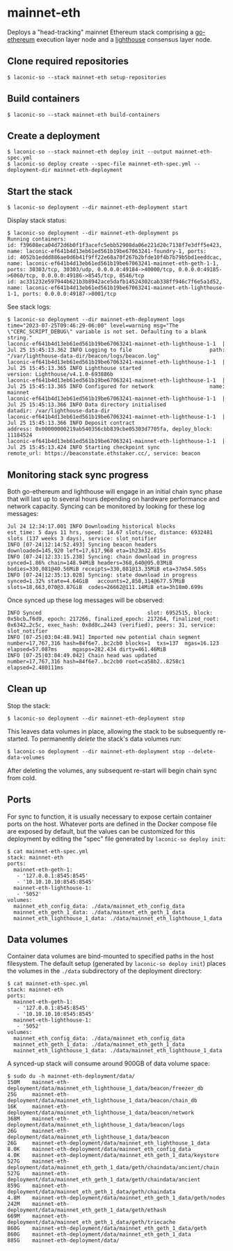 # mainnet-eth

Deploys a "head-tracking" mainnet Ethereum stack comprising a [go-ethereum](https://github.com/cerc-io/go-ethereum) execution layer node and a [lighthouse](https://github.com/sigp/lighthouse) consensus layer node.

## Clone required repositories

```
$ laconic-so --stack mainnet-eth setup-repositories
```

## Build containers

```
$ laconic-so --stack mainnet-eth build-containers
```

## Create a deployment

```
$ laconic-so --stack mainnet-eth deploy init --output mainnet-eth-spec.yml
$ laconic-so deploy create --spec-file mainnet-eth-spec.yml --deployment-dir mainnet-eth-deployment
```
## Start the stack
```
$ laconic-so deployment --dir mainnet-eth-deployment start
```
Display stack status:
```
$ laconic-so deployment --dir mainnet-eth-deployment ps
Running containers:
id: f39608eca04d72d6b0f1f3acefc5ebb52908da06e221d20c7138f7e3dff5e423, name: laconic-ef641b4d13eb61ed561b19be67063241-foundry-1, ports:
id: 4052b1eddd886ae0d6b41f9ff22e68a70f267b2bfde10f4b7b79b5bd1eeddcac, name: laconic-ef641b4d13eb61ed561b19be67063241-mainnet-eth-geth-1-1, ports: 30303/tcp, 30303/udp, 0.0.0.0:49184->40000/tcp, 0.0.0.0:49185->6060/tcp, 0.0.0.0:49186->8545/tcp, 8546/tcp
id: ac331232e597944b621b3b8942ace5dafb14524302cab338ff946c7f6e5a1d52, name: laconic-ef641b4d13eb61ed561b19be67063241-mainnet-eth-lighthouse-1-1, ports: 0.0.0.0:49187->8001/tcp
```
See stack logs:
```
$ laconic-so deployment --dir mainnet-eth-deployment logs
time="2023-07-25T09:46:29-06:00" level=warning msg="The \"CERC_SCRIPT_DEBUG\" variable is not set. Defaulting to a blank string."
laconic-ef641b4d13eb61ed561b19be67063241-mainnet-eth-lighthouse-1-1  | Jul 25 15:45:13.362 INFO Logging to file                         path: "/var/lighthouse-data-dir/beacon/logs/beacon.log"
laconic-ef641b4d13eb61ed561b19be67063241-mainnet-eth-lighthouse-1-1  | Jul 25 15:45:13.365 INFO Lighthouse started                      version: Lighthouse/v4.1.0-693886b
laconic-ef641b4d13eb61ed561b19be67063241-mainnet-eth-lighthouse-1-1  | Jul 25 15:45:13.365 INFO Configured for network                  name: mainnet
laconic-ef641b4d13eb61ed561b19be67063241-mainnet-eth-lighthouse-1-1  | Jul 25 15:45:13.366 INFO Data directory initialised              datadir: /var/lighthouse-data-dir
laconic-ef641b4d13eb61ed561b19be67063241-mainnet-eth-lighthouse-1-1  | Jul 25 15:45:13.366 INFO Deposit contract                        address: 0x00000000219ab540356cbb839cbe05303d7705fa, deploy_block: 11184524
laconic-ef641b4d13eb61ed561b19be67063241-mainnet-eth-lighthouse-1-1  | Jul 25 15:45:13.424 INFO Starting checkpoint sync                remote_url: https://beaconstate.ethstaker.cc/, service: beacon
```
## Monitoring stack sync progress
Both go-ethereum and lighthouse will engage in an initial chain sync phase that will last up to several hours depending on hardware performance and network capacity.
Syncing can be monitored by looking for these log messages:
```
Jul 24 12:34:17.001 INFO Downloading historical blocks           est_time: 5 days 11 hrs, speed: 14.67 slots/sec, distance: 6932481 slots (137 weeks 3 days), service: slot_notifier
INFO [07-24|12:14:52.493] Syncing beacon headers                   downloaded=145,920 left=17,617,968 eta=1h23m32.815s
INFO [07-24|12:33:15.238] Syncing: chain download in progress      synced=1.86% chain=148.94MiB headers=368,640@95.03MiB bodies=330,081@40.56MiB receipts=330,081@13.35MiB eta=37m54.505s
INFO [07-24|12:35:13.028] Syncing: state download in progress      synced=1.32% state=4.64GiB   accounts=2,850,314@677.57MiB slots=18,663,070@3.87GiB  codes=26662@111.14MiB eta=3h18m0.699s
```
Once synced up these log messages will be observed:
```
INFO Synced                                  slot: 6952515, block: 0x5bcb…f6d9, epoch: 217266, finalized_epoch: 217264, finalized_root: 0x6342…2c5c, exec_hash: 0x8d8c…2443 (verified), peers: 31, service: slot_notifier
INFO [07-25|03:04:48.941] Imported new potential chain segment     number=17,767,316 hash=84f6e7..bc2cb0 blocks=1  txs=137  mgas=16.123  elapsed=57.087ms     mgasps=282.434 dirty=461.46MiB
INFO [07-25|03:04:49.042] Chain head was updated                   number=17,767,316 hash=84f6e7..bc2cb0 root=ca58b2..8258c1 elapsed=2.480111ms
```
## Clean up

Stop the stack:
```
$ laconic-so deployment --dir mainnet-eth-deployment stop
```
This leaves data volumes in place, allowing the stack to be subsequently re-started.
To permanently *delete* the stack's data volumes run:
```
$ laconic-so deployment --dir mainnet-eth-deployment stop --delete-data-volumes
```
After deleting the volumes, any subsequent re-start will begin chain sync from cold.

## Ports
For sync to function, it is usually necessary to expose certain container ports on the host.  Whatever ports are defined in the Docker compose file
are exposed by default, but the values can be customized for this deployment by editing the "spec" file generated by `laconic-so deploy init`:
```
$ cat mainnet-eth-spec.yml
stack: mainnet-eth
ports:
  mainnet-eth-geth-1:
   - '127.0.0.1:8545:8545'
   - '10.10.10.10:8545:8545'
  mainnet-eth-lighthouse-1:
   - '5052'
volumes:
  mainnet_eth_config_data: ./data/mainnet_eth_config_data
  mainnet_eth_geth_1_data: ./data/mainnet_eth_geth_1_data
  mainnet_eth_lighthouse_1_data: ./data/mainnet_eth_lighthouse_1_data
```

## Data volumes
Container data volumes are bind-mounted to specified paths in the host filesystem.
The default setup (generated by `laconic-so deploy init`) places the volumes in the `./data` subdirectory of the deployment directory:
```
$ cat mainnet-eth-spec.yml
stack: mainnet-eth
ports:
  mainnet-eth-geth-1:
   - '127.0.0.1:8545:8545'
   - '10.10.10.10:8545:8545'
  mainnet-eth-lighthouse-1:
   - '5052'
volumes:
  mainnet_eth_config_data: ./data/mainnet_eth_config_data
  mainnet_eth_geth_1_data: ./data/mainnet_eth_geth_1_data
  mainnet_eth_lighthouse_1_data: ./data/mainnet_eth_lighthouse_1_data
```
A synced-up stack will consume around 900GB of data volume space:
```
$ sudo du -h mainnet-eth-deployment/data/
150M    mainnet-eth-deployment/data/mainnet_eth_lighthouse_1_data/beacon/freezer_db
25G     mainnet-eth-deployment/data/mainnet_eth_lighthouse_1_data/beacon/chain_db
16K     mainnet-eth-deployment/data/mainnet_eth_lighthouse_1_data/beacon/network
368M    mainnet-eth-deployment/data/mainnet_eth_lighthouse_1_data/beacon/logs
26G     mainnet-eth-deployment/data/mainnet_eth_lighthouse_1_data/beacon
26G     mainnet-eth-deployment/data/mainnet_eth_lighthouse_1_data
8.0K    mainnet-eth-deployment/data/mainnet_eth_config_data
4.0K    mainnet-eth-deployment/data/mainnet_eth_geth_1_data/keystore
527G    mainnet-eth-deployment/data/mainnet_eth_geth_1_data/geth/chaindata/ancient/chain
527G    mainnet-eth-deployment/data/mainnet_eth_geth_1_data/geth/chaindata/ancient
859G    mainnet-eth-deployment/data/mainnet_eth_geth_1_data/geth/chaindata
4.8M    mainnet-eth-deployment/data/mainnet_eth_geth_1_data/geth/nodes
242M    mainnet-eth-deployment/data/mainnet_eth_geth_1_data/geth/ethash
669M    mainnet-eth-deployment/data/mainnet_eth_geth_1_data/geth/triecache
860G    mainnet-eth-deployment/data/mainnet_eth_geth_1_data/geth
860G    mainnet-eth-deployment/data/mainnet_eth_geth_1_data
885G    mainnet-eth-deployment/data/
```